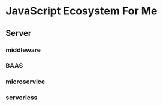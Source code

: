 # JavaScript Ecosystem For Me
## Server

### middleware

### BAAS

### microservice

### serverless


